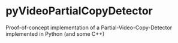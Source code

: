 # pyVideoPartialCopyDetector
Proof-of-concept implementation of a Partial-Video-Copy-Detector implemented in Python (and some C++)
